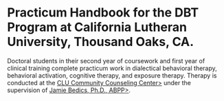 # Practicum Handbook for the DBT Program at California Lutheran University, Thousand Oaks, CA. 

Doctoral students in their second year of coursework and first year of clinical training complete practicum work in dialectical behavioral therapy, behavioral activation, cognitive therapy, and exposure therapy.  Therapy is conducted at the <a href="http://www.clucounseling.org/services/dbt.html">CLU Community Counseling Center></a> under the supervision of <a href="https://www.callutheran.edu/faculty/profile.html?id=jbedics">Jamie Bedics, Ph.D., ABPP></a>.
